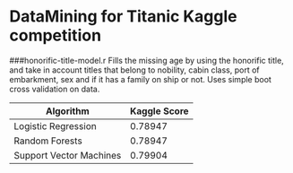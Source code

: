 # DataMining for Titanic Kaggle competition

###honorific-title-model.r
  Fills the missing age by using the honorific title, and take in account titles that belong to nobility, cabin class, port of embarkment, sex and if it has a family on ship or not. Uses simple boot cross validation on data.
  
|Algorithm   | Kaggle Score   |
|---|---|
| Logistic Regression  | 0.78947  |
| Random Forests  |  0.78947|
| Support Vector Machines  |  0.79904 |
